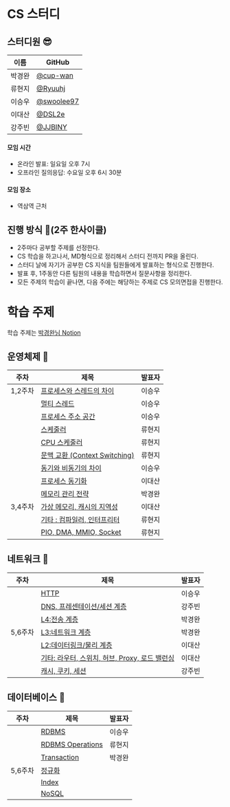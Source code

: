 # CS 스터디

## 스터디원 😎

| 이름   | GitHub                                     |
| ------ | ------------------------------------------ |
| 박경완 | [@cup-wan](https://github.com/cup-wan)     |
| 류현지 | [@Ryuuhj](https://github.com/Ryuuhj)       |
| 이승우 | [@swoolee97](https://github.com/swoolee97) |
| 이대산 | [@DSL2e](https://github.com/DSL2e)         |
| 강주빈 | [@JJBINY](https://github.com/JJBINY)       |

#### 모임 시간

- 온라인 발표: 일요일 오후 7시
- 오프라인 질의응답: 수요일 오후 6시 30분

#### 모임 장소

- 역삼역 근처

## 진행 방식 🌳(2주 한사이클)

- 2주마다 공부할 주제를 선정한다.
- CS 학습을 하고나서, MD형식으로 정리해서 스터디 전까지 PR을 올린다.
- 스터디 날에 자기가 공부한 CS 지식을 팀원들에게 발표하는 형식으로 진행한다.
- 발표 후, 1주동안 다른 팀원의 내용을 학습하면서 질문사항을 정리한다.
- 모든 주제의 학습이 끝나면, 다음 주에는 해당하는 주제로 CS 모의면접을 진행한다.

# 학습 주제

학습 주제는 [박경완님 Notion](https://cup-wan.notion.site/CS-ver-26dd86f10e06486ebded9dcba8c4499b)

## 운영체제 📌

| 주차    | 제목                                                      | 발표자 |
| ------- | --------------------------------------------------------- | ------ |
| 1,2주차 | [프로세스와 스레드의 차이](./OS/process_thread.md)        | 이승우 |
|         | [멀티 스레드](./OS/process_thread.md)                     | 이승우 |
|         | [프로세스 주소 공간](./OS/process_thread.md)              | 이승우 |
|         | [스케줄러](./OS/cpu_scheduling.md)                        | 류현지 |
|         | [CPU 스케줄러](./OS/cpu_scheduling.md)                    | 류현지 |
|         | [문맥 교환 (Context Switching)](./OS/contextSwitching.md) | 류현지 |
|         | [동기와 비동기의 차이](./OS/sync_async.md)                | 이승우 |
|         | [프로세스 동기화](./OS/processSync.md)                    | 이대산 |
|         | [메모리 관리 전략](./OS/memoryManagement.md)              | 박경완 |
| 3,4주차 | [가상 메모리, 캐시의 지역성 ](./OS/virtualMemory.md)      | 이대산 |
|         | [기타 : 컴파일러, 인터프리터](./OS/compiler&interpreter.md) | 류현지 |
|         | [PIO, DMA, MMIO, Socket](./OS/PIO_DMA_MMIO_socket.md) | 류현지 |

## 네트워크 📌

| 주차    | 제목                                               | 발표자 |
| ------- | -------------------------------------------------- | ------ |
|         | [HTTP](./Network/http.md)                          | 이승우 |
|         | [DNS, 프레센테이션/세션 계층](./Network/DNS.md)      | 강주빈 |
|         | [L4:전송 계층](./Network/L4_transport.md)           | 박경완 |
| 5,6주차 | [L3:네트워크 계층]()                                 | 박경완 |
|         | [L2:데이터링크/물리 계층](./Network/L2_DataLink.md)                          | 이대산 |
|         | [기타: 라우터, 스위치, 허브, Proxy, 로드 밸런싱](./Network/L2_DataLink.md)    | 이대산 |
|         | [캐시, 쿠키, 세션](./Network/캐시.md)                               | 강주빈 |

## 데이터베이스 📌

| 주차    | 제목                                               | 발표자 |
| ------- | -------------------------------------------------- | ------ |
|         | [RDBMS]()                                          | 이승우 |
|         | [RDBMS Operations](./DB/RDBMSOperations.md)                               | 류현지 |
|         | [Transaction]()                                    | 박경완 |
| 5,6주차 | [정규화]()                                          |        |
|         | [Index]()                                          |        |
|         | [NoSQL]()                                          |        |

